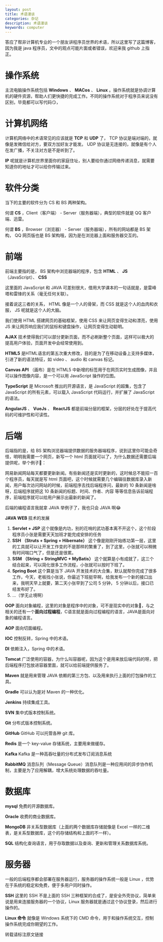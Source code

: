 ```yaml
---
layout: post
title: 术语漫谈
categories: 杂记
description: 术语漫谈
keywords: computer
---
```


答应了帮非计算机专业的一个朋友讲程序员世界的术语，所以这里写了这篇博客，因为我是 java 程序员，文中的观点可能片面或者错误，欢迎来我 github 上指正。

# 操作系统

主流电脑操作系统包括 **Windows** 、 **MACos** 、 **Linux** 。操作系统就是协调计算机的硬件资源，帮助人们更快捷的完成工作。不同的操作系统对于程序员来说没有区别，毕竟都可以写代码:smirk:，

# 计算机网络

计算机网络中的术语常见的应该就是 **TCP** 和 **UDP** 了， TCP 协议是端对端的，就像是发微信给对方，要双方加好友才能发。 UDP 协议是无连接的，就像是有个人在发广播，不关注对方是不是听到了。

**IP** 呢就是计算机世界里面你的家庭住址，别人要给你通过网络传递消息，就需要知道你的地址才可以给你传输过来。

# 软件分类

当下的主要的软件分为 CS 和 BS 两种架构。

何谓 **CS** ，Client（客户端） - Server（服务器端），典型的软件就是 QQ 客户端、迅雷。

何谓 **BS** ，Browser（浏览器） - Server（服务器端），所有的网站都是 BS 架构， QQ 网页版也是 BS 架构哦，因为是在浏览器上面和服务器交互的。

# 前端

前端主要指的是， BS 架构中浏览器端的程序，包含 **HTML** 、 **JS** （JavaScript）、 **CSS** 

这里面的 JavaScript 和 JAVA 可差别很大，借用大学课本的一句话就是，是雷峰塔和雷锋的关系（毫无任何关联）。

接着说这三者的关系， HTML 像是一个人的骨架，而 CSS 就是这个人的血肉和衣服， JS 呢就是这个人的大脑。

我们使用 HTML 搭建网页的基础框架，使用 CSS 来让网页变得生动和漂亮，使用 JS 来让网页响应我们的鼠标和键盘操作，让网页变得生动聪明。

**AJAX** 技术使得我们可以部分更新页面，而不必刷新整个页面，这样可以极大的提高用户体验，页面开发中会经常使用到。

**HTML5** 是HTML语言的第五次重大修改，目的是为了在移动设备上支持多媒体，引进了新的语法特征，如 video 、 audio 和 canvas 标记。

**Canvas API** （画布）是在 HTML5 中新增的标签用于在网页实时生成图像，并且可以操作图像内容，是一个可以用 JavaScript 操作的位图。

**TypeScript** 是 Microsoft 推出的开源语言，是 JavaScript 的超集，包含了 JavaScript 的所有元素，可以载入 JavaScript 代码运行，并扩展了 JavaScript 的语法。

**AngularJS** 、 **VueJs** 、 **ReactJS** 都是前端分层的框架，分层的好处在于提高代码的可维护性和可读性。

# 后端

后端指的是，给 BS 架构浏览器端提供数据的服务器端程序，说到这里你可能会奇怪，明明我需要一个网页，新写一个 html 页面就可以了，为什么数据还需要后端提供呢，举个例子:ghost:：

网易新闻网站每天都要更新新闻。有些新闻还是实时更新的，这时候总不能招一百个程序员，每天就是写 html 页面吧，这个时候就需要几个编辑往数据库录入新闻，用户每次访问网站的时候，前端程序去找后端程序问，最新的 10 条新闻是啥呀，后端程序就把这 10 条新闻的标题、时间、作者、内容 等等信息告诉前端程序，前端程序就可以给用户展示出最新的新闻了。

后端的编程语言我就拿 JAVA 举例子了，我也只会 JAVA 啊:joy:

**JAVA WEB** 技术的发展

1. **Servlet + JSP** 这个就像是内功，别的花哨的武功基本离不开这个，这个阶段程序员小张是需要天天加班才能完成安排的任务
2. **SSH （Struts + Spring + Hibernate）** 这个像是刚刚开始练功第一层，这里的工具就可以让开发工作变的不是那样的繁重了，到了这里，小张就可以稍微有时间喘口气了，但是还是很累。
3. **SSM （String + StringMVC + MyBatis）** 这个就算是小有成就了，这三个结合起来，可以简化很多工作流程，小张就可以按时下班了。
4. **Spring Boot** 这个算是当下 JAVA 开发技术的大合集，默认就帮你完成了很多工作，今天，老板找小张说，你最近下班挺早啊，给我发布一个新的接口出来，我明天早上就要，第二天小张早到了公司 5 分钟， 5 分钟以后，接口已经发布好了。
5. ...（学无止境啊）

**OOP** 面向对象编程，这里的对象是程序中的对象，可不是现实中的对象:grimacing:，与之相关的还有一个**面向过程编程**，C语言就是面向过程编程的语言，JAVA是面向对象的编程语言。

**AOP** 面向切面编程。

**IOC** 控制反转，Spring 中的术语。

**DI** 依赖注入，Spring 中的术语。

**Tomcat** 广泛使用的容器，为什么叫容器呢，因为这个是用来放后端代码的呀，把后端程序打包放进容器里面，就可以给前端提供服务了。

**Maven** 就是用来管理 JAVA 依赖的第三方包、以及用来执行上面的打包操作的工具。

**Gradle** 可以认为是对 Maven 的一种优化。

**Jenkins** 持续集成工具。

**SVN** 集中式版本控制系统。

**Git** 分布式版本控制系统。

**GitHub** GitHub 可以托管各种 git 库。

**Redis** 是一个 key-value 存储系统，主要用来做缓存。

**Kafka** Kafka 是一种高吞吐量的分布式发布订阅消息系统

**RabbitMQ** 消息队列（Message Queue）消息队列是一种应用间的异步协作机制，主要是为了应用解耦，增大系统处理数据的吞吐量。

# 数据库

**mysql** 免费的开源数据库。

**Oracle** 收费的商业数据库。

**MongoDB** 非关系型数据库（上面的两个数据库存储就像是 Excel 一样的二维表，是关系型数据库，这个的存储结构和上面的不一样）。

**SQL** 结构化查询语言，用于存取数据以及查询、更新和管理关系数据库系统。

# 服务器

一般的后端程序都会部署在服务器运行，服务器的操作系统一般是 Linux ，优势在于系统的稳定和免费，便于多用户同时操作。

**SSH** 这里的 SSH 不是上面的 SSH 三种框架的合成了，是安全外壳协议，简单来说是用来连接服务器的一个协议，Linux 服务器就是通过这个协议登录，然后进行操作的。

**Linux 命令** 就像是 Windows 系统下的 CMD 命令，用于和操作系统交互，控制操作系统完成你期望的工作。

转载请标注原文链接
